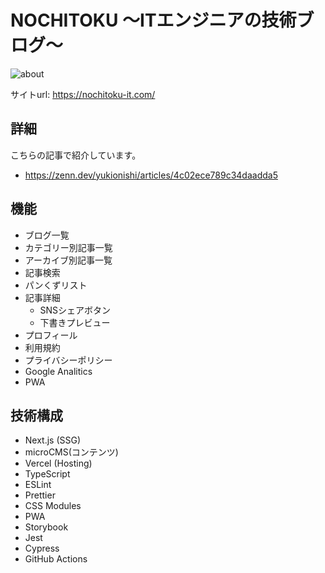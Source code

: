 # NOCHITOKU 〜ITエンジニアの技術ブログ〜

![about](https://user-images.githubusercontent.com/58220747/128194956-a07bc467-01f4-4ab1-8023-bc629a3722fe.png)

サイトurl: https://nochitoku-it.com/

## 詳細

こちらの記事で紹介しています。

- https://zenn.dev/yukionishi/articles/4c02ece789c34daadda5

## 機能
- ブログ一覧
- カテゴリー別記事一覧
- アーカイブ別記事一覧
- 記事検索
- パンくずリスト
- 記事詳細
  - SNSシェアボタン
  - 下書きプレビュー
- プロフィール
- 利用規約
- プライバシーポリシー
- Google Analitics
- PWA

## 技術構成
- Next.js (SSG)
- microCMS(コンテンツ)
- Vercel (Hosting)
- TypeScript
- ESLint
- Prettier
- CSS Modules
- PWA
- Storybook
- Jest
- Cypress
- GitHub Actions
